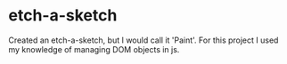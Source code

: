 # etch-a-sketch
Created an etch-a-sketch, but I would call it 'Paint'. For this project I used my knowledge of managing DOM objects in js.